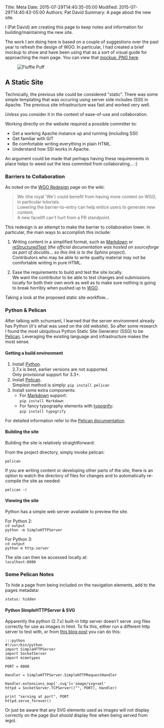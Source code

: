 Title: Meta 
Date: 2015-07-29T14:40:35-05:00
Modified: 2015-07-29T14:40:43-05:00
Authors: Pat David
Summary: A page about the new site.



I (Pat David) am creating this page to keep notes and information for building/maintaining the new site.

The work I am doing here is based on a couple of suggestions over the past year to refresh the design of WGO.
In particular, I had created a brief mockup to show and have been using that as a sort of visual guide for approaching the main page.
You can view that [mockup .PNG here](/images/mockup3.png).

<figure>
<img src="{attach}fluffle-puff.jpg" alt='Fluffle Puff'>
</figure>


## A Static Site

Technically, the previous site could be considered "static".
There was some simple templating that was occuring using server side includes (SSI) in Apache.
The previous site infrastructure was fast and worked very well.

*Unless* you consider it in the context of ease-of-use and collaboration.

Working directly on the website required a possible committer to:

* Get a working Apache instance up and running (including SSI)
* Get familiar with GIT
* Be comfortable writing everything in plain HTML.
* Understand how SSI works in Apache.

An argument could be made that perhaps having these requirements in place helps to weed out the less commited from collaborating... :)



### Barriers to Collaboration

As noted on the [WGO Redesign] page on the wiki:

>We (the royal 'We') could benefit from having more content on WGO, in particular tutorials.  
Lowering the barrier-to-entry can help entice users to generate new content.  
A new facelift can't hurt from a PR standpoint.

This redesign is an attempt to make the barrier to collaboration lower.
In particular, the main ways to accomplish this include:

1. Writing content in a simplified format, such as [Markdown] or [reStructuredText][] (*the official documentation was hosted on sourceforge as part of docutils... so this link is to the Sphinx project*).  
Contributors who may be able to write quality material may *not* be comfortable writing in pure HTML.

2. Ease the requirements to build and test the site locally.  
We want the contributor to be able to test changes and submissions locally for both their own work as well as to make sure nothing is going to break horribly when pushed up to [WGO].

Taking a look at the proposed static site workflow...



### Python & Pelican

After talking with schumaml, I learned that the server environment already has Python (it's what was used on the old website).
So after some research I found the most ubiquitous Python Static Site Generator (SSG) to be [Pelican].
Leveraging the existing language and infrastructure makes the most sense.



#### Getting a build environment

1. Install [Python].  
2.7.x is best, earlier versions are not supported.  
Only provisional support for 3.3+.
2. Install [Pelican].  
Simplest method is simply: `pip install pelican`
3. Install some extra components:
    * For [Markdown] support:  
    `pip install Markdown`
    * For fancy typography elements with [typogrify]:  
    `pip install typogrify`


For detailed information refer to the [Pelican documentation](http://docs.getpelican.com/en/3.6.2/).



#### Building the site

Building the site is relatively straightforward:

From the project directory, simply invoke pelican:

`pelican`

If you are writing content or developing other parts of the site, there is an option to watch the directory of files for changes and to automatically re-compile the site as needed:

`pelican -r`


#### Viewing the site

Python has a simple web server available to preview the site.

For Python 2:  
`cd output`  
`python -m SimpleHTTPServer`

For Python 3:  
`cd output`  
`python m http.server`

The site can then be accessed locally at:  
`localhost:8000`


### Some Pelican Notes

To hide a page from being included on the navigation elements, add to the pages metadata:

`status: hidden`


#### Python SimpleHTTPServer & SVG

Apparently the python (2.7.x) built-in http server doesn't serve .svg files correctly for use as images in html.
To fix this, either run a different http server to test with, or from [this blog post](http://gotmetoo.blogspot.com/2013/07/python-simple-http-server-with-svg.html) you can do this:

    :::python
    #!/usr/bin/python 
    import SimpleHTTPServer
    import SocketServer
    import mimetypes
    
    PORT = 8000
    
    Handler = SimpleHTTPServer.SimpleHTTPRequestHandler
    
    Handler.extensions_map['.svg']='image/svg+xml'
    httpd = SocketServer.TCPServer(("", PORT), Handler)
    
    print "serving at port", PORT
    httpd.serve_forever()

Or just be aware that any SVG elements used as images will not display correctly on the page (but *should* display fine when being served from wgo).


[WGO Redesign]: http://wiki.gimp.org/index.php?title=WGO_Redesign
[Markdown]: http://daringfireball.net/projects/markdown/ 
[reStructuredText]: http://sphinx-doc.org/rest.html
[WGO]: http://www.gimp.org "The GIMP Website"
[Pelican]: http://blog.getpelican.com/ 
[Python]:https://www.python.org/ 
[smartypants]:http://pythonhosted.org/smartypants/ 
[typogrify]: https://github.com/mintchaos/typogrify
